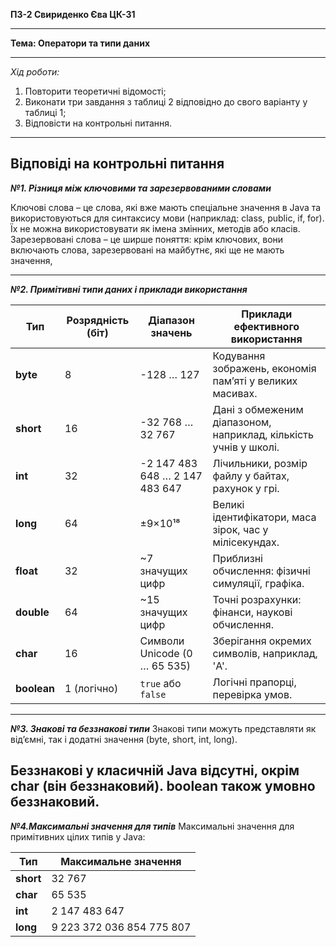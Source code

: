 **ПЗ-2 Свириденко Єва ЦК-31**
___
**Тема: Оператори та типи даних**
___
*Хід роботи:*
1. Повторити теоретичні відомості;
2. Виконати три завдання з таблиці 2 відповідно до свого варіанту у таблиці 1;
3. Відповісти на контрольні питання.
___
**Відповіді на контрольні питання**
---
***№1. Різниця між ключовими та зарезервованими словами***

Ключові слова – це слова, які вже мають спеціальне значення в Java та використовуються для синтаксису мови (наприклад: class, public, if, for). Їх не можна використовувати як імена змінних, методів або класів.
Зарезервовані слова – це ширше поняття: крім ключових, вони включають слова, зарезервовані на майбутнє, які ще не мають значення,

---
***№2. Примітивні типи даних і приклади використання***


| **Тип**    | **Розрядність (біт)** | **Діапазон значень**             | **Приклади ефективного використання**                |
|-------------|----------------------|---------------------------------|-----------------------------------------------------|
| **byte**    | 8                    | -128 … 127                      | Кодування зображень, економія пам’яті у великих масивах. |
| **short**   | 16                   | -32 768 … 32 767                | Дані з обмеженим діапазоном, наприклад, кількість учнів у школі. |
| **int**     | 32                   | -2 147 483 648 … 2 147 483 647  | Лічильники, розмір файлу у байтах, рахунок у грі.     |
| **long**    | 64                   | ±9×10¹⁸                         | Великі ідентифікатори, маса зірок, час у мілісекундах. |
| **float**   | 32                   | ~7 значущих цифр                | Приблизні обчислення: фізичні симуляції, графіка.    |
| **double**  | 64                   | ~15 значущих цифр               | Точні розрахунки: фінанси, наукові обчислення.       |
| **char**    | 16                   | Символи Unicode (0 … 65 535)    | Зберігання окремих символів, наприклад, 'A'.         |
| **boolean** | 1 (логічно)          | `true` або `false`              | Логічні прапорці, перевірка умов.                    |

---
***№3. Знакові та беззнакові типи***
Знакові типи можуть представляти як від’ємні, так і додатні значення (byte, short, int, long).

Беззнакові у класичній Java відсутні, окрім char (він беззнаковий). boolean також умовно беззнаковий.
---

***№4.Максимальні значення для типів***
Максимальні значення для примітивних цілих типів у Java:

| **Тип**    | **Максимальне значення**    |
|-------------|----------------------------|
| **short**   | 32 767                      |
| **char**    | 65 535                      |
| **int**     | 2 147 483 647               |
| **long**    | 9 223 372 036 854 775 807   |



